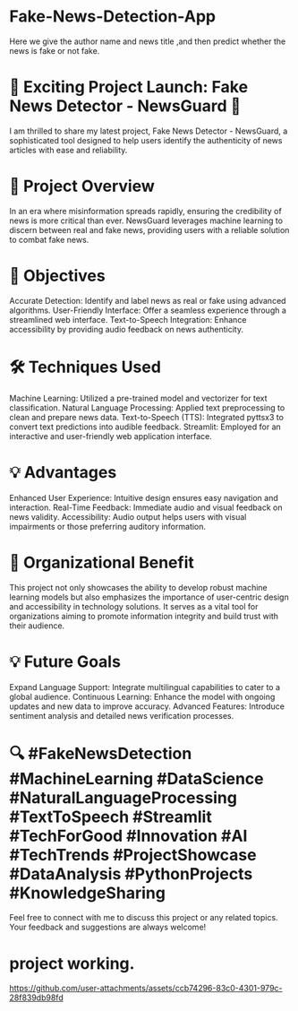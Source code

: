 # Fake-News-Detection-App
Here we give the author name and news title ,and then predict whether the news is fake or not fake.

# 🌟 Exciting Project Launch: Fake News Detector - NewsGuard 📰

I am thrilled to share my latest project, Fake News Detector - NewsGuard, a sophisticated tool designed to help users identify the authenticity of news articles with ease and reliability.

# 🚀 Project Overview
In an era where misinformation spreads rapidly, ensuring the credibility of news is more critical than ever. NewsGuard leverages machine learning to discern between real and fake news, providing users with a reliable solution to combat fake news.

# 🎯 Objectives

Accurate Detection: Identify and label news as real or fake using advanced algorithms.
User-Friendly Interface: Offer a seamless experience through a streamlined web interface.
Text-to-Speech Integration: Enhance accessibility by providing audio feedback on news authenticity.

# 🛠️ Techniques Used

Machine Learning: Utilized a pre-trained model and vectorizer for text classification.
Natural Language Processing: Applied text preprocessing to clean and prepare news data.
Text-to-Speech (TTS): Integrated pyttsx3 to convert text predictions into audible feedback.
Streamlit: Employed for an interactive and user-friendly web application interface.

# 💡 Advantages

Enhanced User Experience: Intuitive design ensures easy navigation and interaction.
Real-Time Feedback: Immediate audio and visual feedback on news validity.
Accessibility: Audio output helps users with visual impairments or those preferring auditory information.

# 🏢 Organizational Benefit

This project not only showcases the ability to develop robust machine learning models but also emphasizes the importance of user-centric design and accessibility in technology solutions. It serves as a vital tool for organizations aiming to promote information integrity and build trust with their audience.

# 💡 Future Goals

Expand Language Support: Integrate multilingual capabilities to cater to a global audience.
Continuous Learning: Enhance the model with ongoing updates and new data to improve accuracy.
Advanced Features: Introduce sentiment analysis and detailed news verification processes.

# 🔍 #FakeNewsDetection #MachineLearning #DataScience #NaturalLanguageProcessing #TextToSpeech #Streamlit #TechForGood #Innovation #AI #TechTrends #ProjectShowcase #DataAnalysis #PythonProjects #KnowledgeSharing

Feel free to connect with me to discuss this project or any related topics. Your feedback and suggestions are always welcome!

# project working.

https://github.com/user-attachments/assets/ccb74296-83c0-4301-979c-28f839db98fd


